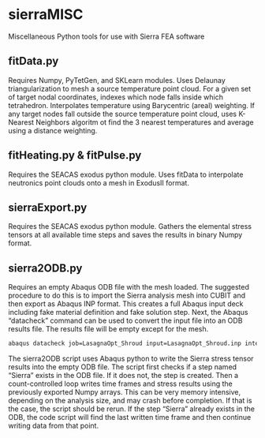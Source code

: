 # sierraMISC
Miscellaneous Python tools for use with Sierra FEA software

## fitData.py
Requires Numpy, PyTetGen, and SKLearn modules.  Uses Delaunay triangularization to mesh a source temperature point cloud.  For a given set of target nodal coordinates, indexes which node falls inside which tetrahedron.  Interpolates temperature using Barycentric (areal) weighting.  If any target nodes fall outside the source temperature point cloud, uses K-Nearest Neighbors algoritm ot find the 3 nearest temperatures and average using a distance weighting.

## fitHeating.py & fitPulse.py
Requires the SEACAS exodus python module.  Uses fitData to interpolate neutronics point clouds onto a mesh in ExodusII format.

## sierraExport.py
Requires the SEACAS exodus python module.  Gathers the elemental stress tensors at all available time steps and saves the results in binary Numpy format.

## sierra2ODB.py
Requires an empty Abaqus ODB file with the mesh loaded.  The suggested procedure to do this is to import the Sierra analysis mesh into CUBIT and then export as Abaqus INP format.  This creates a full Abaqus input deck including fake material definition and fake solution step.  Next, the Abaqus “datacheck” command can be used to convert the input file into an ODB results file.  The results file will be empty except for the mesh.

```bash
abaqus datacheck job=LasagnaOpt_Shroud input=LasagnaOpt_Shroud.inp interactive
```

The sierra2ODB script uses Abaqus python to write the Sierra stress tensor results into the empty ODB file.  The script first checks if a step named “Sierra” exists in the ODB file.  If it does not, the step is created.  Then a count-controlled loop writes time frames and stress results using the previously exported Numpy arrays.  This can be very memory intensive, depending on the analysis size, and may crash before completion.  If that is the case, the script should be rerun.  If the step “Sierra” already exists in the ODB, the code script will find the last written time frame and then continue writing data from that point.
